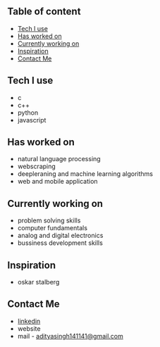 ## Table of content
* [Tech I use](#tech-i-use)
* [Has worked on](#has-worked-on)
* [Currently working on](#currently-working-on)
* [Inspiration](#inspiration)
* [Contact Me](#contact-me)

## Tech I use
* c
* c++
* python
* javascript

## Has worked on 
* natural language processing
* webscraping
* deepleraning and machine learning algorithms
* web and mobile application

## Currently working on 
* problem solving skills
* computer fundamentals
* analog and digital electronics
* bussiness development skills

## Inspiration
* oskar stalberg

## Contact Me
* [linkedin](https://www.linkedin.com/in/aditya-singh11111111/)
* website
* mail - adityasingh141141@gmail.com
<!--
**adi1spock/adi1spock** is a ✨ _special_ ✨ repository because its `README.md` (this file) appears on your GitHub profile.

Here are some ideas to get you started:

- 🔭 I’m currently working on ...
- 🌱 I’m currently learning ...
- 👯 I’m looking to collaborate on ...
- 🤔 I’m looking for help with ...
- 💬 Ask me about ...
- 📫 How to reach me: ...
- 😄 Pronouns: ...
- ⚡ Fun fact: ...
-->
